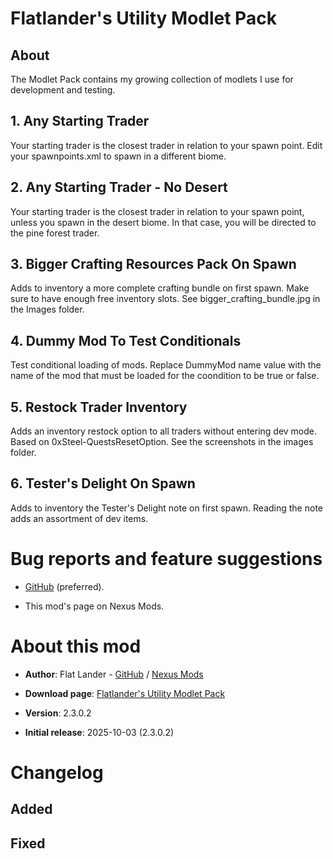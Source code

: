 # Flatlander's Utility Modlet Pack

## About

The Modlet Pack contains my growing collection of modlets I use for development and testing.

## 1. Any Starting Trader 

Your starting trader is the closest trader in relation to your spawn point. Edit your spawnpoints.xml to spawn in a different biome.

## 2. Any Starting Trader - No Desert

Your starting trader is the closest trader in relation to your spawn point, unless you spawn in the desert biome. In that case, you will be directed to the pine forest trader.

## 3. Bigger Crafting Resources Pack On Spawn

Adds to inventory a more complete crafting bundle on first spawn. Make sure to have enough free inventory slots. See bigger_crafting_bundle.jpg in the Images folder.

## 4. Dummy Mod To Test Conditionals

Test conditional loading of mods. Replace DummyMod name value with the name of the mod that must be loaded for the coondition to be true or false.

## 5. Restock Trader Inventory

Adds an inventory restock option to all traders without entering dev mode. Based on 0xSteel-QuestsResetOption. See the screenshots in the images folder.

## 6. Tester's Delight On Spawn

Adds to inventory the Tester's Delight note on first spawn. Reading the note adds an assortment of dev items.

# Bug reports and feature suggestions

- [GitHub](https://github.com/flatlanderone/flatlander-releases/issues) (preferred).

- This mod's page on Nexus Mods.

# About this mod

- **Author**: Flat Lander - [GitHub](https://github.com/flatlanderone) / [Nexus Mods](https://next.nexusmods.com/profile/flatlanderone)

- **Download page**: [Flatlander's Utility Modlet Pack](https://www.nexusmods.com/7daystodie/mods/8769)

- **Version**: 2.3.0.2

- **Initial release**: 2025-10-03 (2.3.0.2)

# Changelog

## Added 

## Fixed